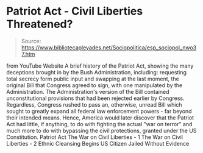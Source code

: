 # Patriot Act - Civil Liberties Threatened?

> Source: https://www.bibliotecapleyades.net/Sociopolitica/esp_sociopol_nwo37.htm

from
YouTube Website
A brief history of
the Patriot Act, showing the many deceptions brought in
by the
Bush Administration, including:
requesting total secrecy form public
input and swapping at the last moment, the original Bill that Congress
agreed to sign, with one manipulated by the Administration.
The
Administration's version of the Bill contained unconstitutional provisions
that had been rejected earlier by Congress.
Regardless, Congress rushed to pass an, otherwise, unread Bill which sought
to greatly expand all federal law enforcement powers - far beyond their
intended means.
Hence, America would later discover that the Patriot Act had
little, if anything, to do with fighting the actual "war on terror" and much
more to do with bypassing the civil protections, granted under the US
Constitution.
Patriot Act
The War on Civil Liberties - 1
The War on Civil Liberties - 2
Ethnic Cleansing Begins
US Citizen Jailed Without Evidence
